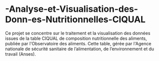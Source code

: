 # -Analyse-et-Visualisation-des-Donn-es-Nutritionnelles-CIQUAL
Ce projet se concentre sur le traitement et la visualisation des données issues de la table CIQUAL de composition nutritionnelle des aliments, publiée par l'Observatoire des aliments. Cette table, gérée par l'Agence nationale de sécurité sanitaire de l’alimentation, de l’environnement et du travail (Anses).
